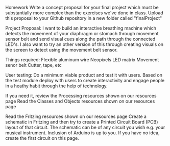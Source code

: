 Homework
Write a concept proposal for your final project which must be substantially more complex than the exercises 
we've done in class. Upload this proposal to your Github repository in a new folder called "finalProject"

Project Proposal:
   I want to build an interactive breathing machine which detects the movement of your 
   diaphragm or stomach through movement sensor belt and send visual cues along the path through 
   the connected LED's. I also want to try an other version of this through creating 
   visuals on the screen to detect using the movement belt sensor.
   
   Things required:
   Flexible aluminum wire
   Neopixels LED matrix
   Movement senor belt
   Cutter, tape, etc
   
   User testing: 
   Do a minimum viable product and test it with users.
   Based on the test module deploy with users to create interactivity and engage
   people in a heathy habit through the help of technology.
   
   
If you need it, review the Processing resources shown on our resources page
Read the Classes and Objects resources shown on our resources page

Read the Fritzing resources shown on our resources page
Create a schematic in Fritzing and then try to create a Printed Circuit Board (PCB) layout of that circuit. The schematic can be of any circuit you wish e.g. your musical instrument. Inclusion of Arduino is up to you. If you have no idea, create the first circuit on this page.
